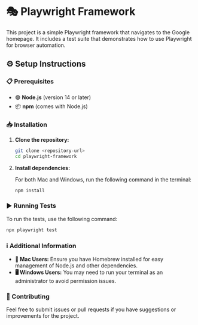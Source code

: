 # 🎭 Playwright Framework

This project is a simple Playwright framework that navigates to the Google homepage. It includes a test suite that demonstrates how to use Playwright for browser automation.

## ⚙️ Setup Instructions

### 📋 Prerequisites

- 🟢 **Node.js** (version 14 or later)
- 📦 **npm** (comes with Node.js)

### 📥 Installation

1. **Clone the repository:**

   ```bash
   git clone <repository-url>
   cd playwright-framework
   ```

2. **Install dependencies:**

   For both Mac and Windows, run the following command in the terminal:

   ```bash
   npm install
   ```

### ▶️ Running Tests

To run the tests, use the following command:

```bash
npx playwright test
```

### ℹ️ Additional Information

- **🍎 Mac Users:** Ensure you have Homebrew installed for easy management of Node.js and other dependencies.
- **🖥️ Windows Users:** You may need to run your terminal as an administrator to avoid permission issues.

### 🤝 Contributing

Feel free to submit issues or pull requests if you have suggestions or improvements for the project.